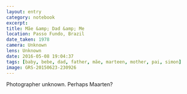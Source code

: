 ```yaml
--- 
layout: entry
category: notebook
excerpt:
title: Mãe &amp; Dad &amp; Me
location: Passo Fundo, Brazil
date_taken: 1978
camera: Unknown
lens: Unknown
date: 2016-05-08 19:04:37
tags: [baby, bebe, dad, father, mãe, marteen, mother, pai, simon]
image: GRS-20150623-230926
---
```

Photographer unknown. Perhaps Maarten?